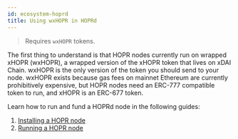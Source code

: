 ```yaml
---
id: ecosystem-hoprd
title: Using wxHOPR in HOPRd
---
```


> Requires `wxHOPR` tokens.

The first thing to understand is that HOPR nodes currently run on wrapped xHOPR (wxHOPR), a wrapped version of the xHOPR token that lives on xDAI Chain. wxHOPR is the only version of the token you should send to your node. wxHOPR exists because gas fees on mainnet Ethereum are currently prohibitively expensive, but HOPR nodes need an ERC-777 compatible token to run, and xHOPR is an ERC-677 token.

Learn how to run and fund a HOPRd node in the following guides:

1. [Installing a HOPR node](https://docs.hoprnet.org/v1.86/node/start-here)
2. [Running a HOPR node](https://docs.hoprnet.org/v1.86/node/guide-using-a-hoprd-node)
